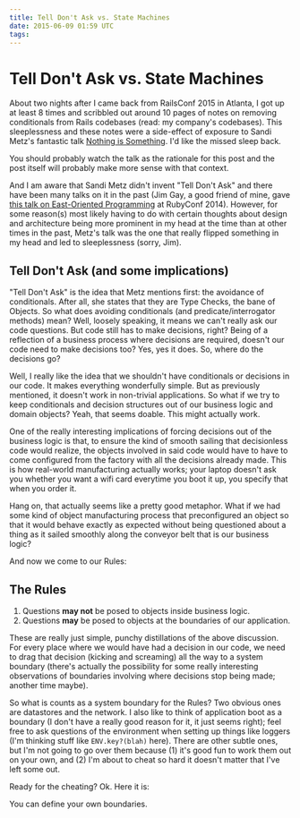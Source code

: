 ```yaml
---
title: Tell Don't Ask vs. State Machines
date: 2015-06-09 01:59 UTC
tags:
---
```

 
# Tell Don't Ask vs. State Machines


About two nights after I came back from RailsConf 2015 in Atlanta, I got up at least 8 times and scribbled out around 10 pages of notes on removing conditionals from Rails codebases (read: my company's codebases). This sleeplessness and these notes were a side-effect of exposure to Sandi Metz's fantastic talk [Nothing is Something](https://www.youtube.com/watch?v=OMPfEXIlTVE). I'd like the missed sleep back.

You should probably watch the talk as the rationale for this post and the post itself will probably make more sense with that context.

And I am aware that Sandi Metz didn't invent "Tell Don't Ask" and there have been many talks on it in the past (Jim Gay, a good friend of mine, gave [this talk on East-Oriented Programming](https://www.youtube.com/watch?v=kXcrClJcfm8) at RubyConf 2014). However, for some reason(s) most likely having to do with certain thoughts about design and architecture being more prominent in my head at the time than at other times in the past, Metz's talk was the one that really flipped something in my head and led to sleeplessness (sorry, Jim).

## Tell Don't Ask (and some implications)

"Tell Don't Ask" is the idea that Metz mentions first: the avoidance of conditionals. After all, she states that they are Type Checks, the bane of Objects. So what does avoiding conditionals (and predicate/interrogator methods) mean? Well, loosely speaking, it means we can't really ask our code questions. But code still has to make decisions, right? Being of a reflection of a business process where decisions are required, doesn't our code need to make decisions too? Yes, yes it does. So, where do the decisions go?

Well, I really like the idea that we shouldn't have conditionals or decisions in our code. It makes everything wonderfully simple. But as previously mentioned, it doesn't work in non-trivial applications. So what if we try to keep conditionals and decision structures out of our business logic and domain objects? Yeah, that seems doable. This might actually work.

One of the really interesting implications of forcing decisions out of the business logic is that, to ensure the kind of smooth sailing that decisionless code would realize, the objects involved in said code would have to have to come configured from the factory with all the decisions already made. This is how real-world manufacturing actually works; your laptop doesn't ask you whether you want a wifi card everytime you boot it up, you specify that when you order it.

Hang on, that actually seems like a pretty good metaphor. What if we had some kind of object manufacturing process that preconfigured an object so that it would behave exactly as expected without being questioned about a thing as it sailed smoothly along the conveyor belt that is our business logic?

And now we come to our Rules:

## The Rules

1. Questions **may not** be posed to objects inside business logic.
2. Questions **may** be posed to objects at the boundaries of our application.

These are really just simple, punchy distillations of the above discussion. For every place where we would have had a decision in our code, we need to drag that decision (kicking and screaming) all the way to a system boundary (there's actually the possibility for some really interesting observations of boundaries involving where decisions stop being made; another time maybe).

So what is counts as a system boundary for the Rules? Two obvious ones are datastores and the network. I also like to think of application boot as a boundary (I don't have a really good reason for it, it just seems right); feel free to ask questions of the environment when setting up things like loggers (I'm thinking stuff like `ENV.key?(blah)` here). There are other subtle ones, but I'm not going to go over them because (1) it's good fun to work them out on your own, and (2) I'm about to cheat so hard it doesn't matter that I've left some out.

Ready for the cheating? Ok. Here it is:

You can define your own boundaries.






